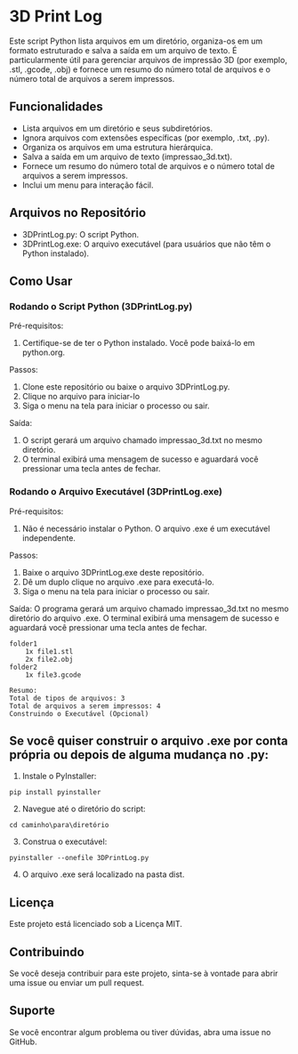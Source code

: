 # 3D Print Log
Este script Python lista arquivos em um diretório, organiza-os em um formato estruturado e salva a saída em um arquivo de texto. É particularmente útil para gerenciar arquivos de impressão 3D (por exemplo, .stl, .gcode, .obj) e fornece um resumo do número total de arquivos e o número total de arquivos a serem impressos.

## Funcionalidades
- Lista arquivos em um diretório e seus subdiretórios.
- Ignora arquivos com extensões específicas (por exemplo, .txt, .py).
- Organiza os arquivos em uma estrutura hierárquica.
- Salva a saída em um arquivo de texto (impressao_3d.txt).
- Fornece um resumo do número total de arquivos e o número total de arquivos a serem impressos.
- Inclui um menu para interação fácil.

## Arquivos no Repositório
- 3DPrintLog.py: O script Python.
- 3DPrintLog.exe: O arquivo executável (para usuários que não têm o Python instalado).

## Como Usar

### Rodando o Script Python (3DPrintLog.py)

Pré-requisitos:
1. Certifique-se de ter o Python instalado. Você pode baixá-lo em python.org.

Passos:
1. Clone este repositório ou baixe o arquivo 3DPrintLog.py.
2. Clique no arquivo para iniciar-lo
3. Siga o menu na tela para iniciar o processo ou sair.

Saída:
1. O script gerará um arquivo chamado impressao_3d.txt no mesmo diretório.
2. O terminal exibirá uma mensagem de sucesso e aguardará você pressionar uma tecla antes de fechar.

### Rodando o Arquivo Executável (3DPrintLog.exe)

Pré-requisitos:
1. Não é necessário instalar o Python. O arquivo .exe é um executável independente.

Passos:
1. Baixe o arquivo 3DPrintLog.exe deste repositório.
2. Dê um duplo clique no arquivo .exe para executá-lo.
3. Siga o menu na tela para iniciar o processo ou sair.

Saída:
O programa gerará um arquivo chamado impressao_3d.txt no mesmo diretório do arquivo .exe.
O terminal exibirá uma mensagem de sucesso e aguardará você pressionar uma tecla antes de fechar.


```
folder1
    1x file1.stl
    2x file2.obj
folder2
    1x file3.gcode

Resumo:
Total de tipos de arquivos: 3
Total de arquivos a serem impressos: 4
Construindo o Executável (Opcional)
```

## Se você quiser construir o arquivo .exe por conta própria ou depois de alguma mudança no .py:


1. Instale o PyInstaller:
```
pip install pyinstaller
```
2. Navegue até o diretório do script:

```
cd caminho\para\diretório
```
3. Construa o executável:

```
pyinstaller --onefile 3DPrintLog.py
```
4. O arquivo .exe será localizado na pasta dist.

## Licença
Este projeto está licenciado sob a Licença MIT.

## Contribuindo
Se você deseja contribuir para este projeto, sinta-se à vontade para abrir uma issue ou enviar um pull request.

## Suporte
Se você encontrar algum problema ou tiver dúvidas, abra uma issue no GitHub.
